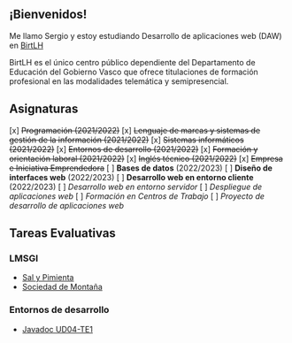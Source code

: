 ## ¡Bienvenidos!
Me llamo Sergio y estoy estudiando Desarrollo de aplicaciones web (DAW) en [BirtLH](https://birt.eus)

BirtLH es el único centro público dependiente del Departamento de Educación del Gobierno Vasco que ofrece titulaciones de formación profesional en las modalidades telemática y semipresencial.

## Asignaturas

[x] ~~Programación (2021/2022)~~
[x] ~~Lenguaje de marcas y sistemas de gestión de la información (2021/2022)~~
[x] ~~Sistemas informáticos (2021/2022)~~
[x] ~~Entornos de desarrollo (2021/2022)~~
[x] ~~Formación y orientación laboral (2021/2022)~~
[x] ~~Inglés técnico (2021/2022)~~
[x] ~~Empresa e Iniciativa Emprendedora~~
[ ] **Bases de datos** (2022/2023)
[ ] **Diseño de interfaces web** (2022/2023)
[ ] **Desarrollo web en entorno cliente** (2022/2023)
[ ] _Desarrollo web en entorno servidor_
[ ] _Despliegue de aplicaciones web_
[ ] _Formación en Centros de Trabajo_
[ ] _Proyecto de desarrollo de aplicaciones web_

## Tareas Evaluativas

### LMSGI
+ [Sal y Pimienta](https://s-moreno.github.io/salpimienta/)
+ [Sociedad de Montaña](https://s-moreno.github.io/sociedadmonte/)

### Entornos de desarrollo
+ [Javadoc UD04-TE1](https://s-moreno.github.io/ED04-TE1-JAVADOC/)
